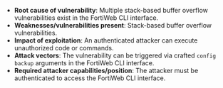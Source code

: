 - **Root cause of vulnerability**: Multiple stack-based buffer overflow vulnerabilities exist in the FortiWeb CLI interface.
- **Weaknesses/vulnerabilities present**: Stack-based buffer overflow vulnerabilities.
- **Impact of exploitation**: An authenticated attacker can execute unauthorized code or commands.
- **Attack vectors**: The vulnerability can be triggered via crafted `config backup` arguments in the FortiWeb CLI interface.
- **Required attacker capabilities/position**: The attacker must be authenticated to access the FortiWeb CLI interface.